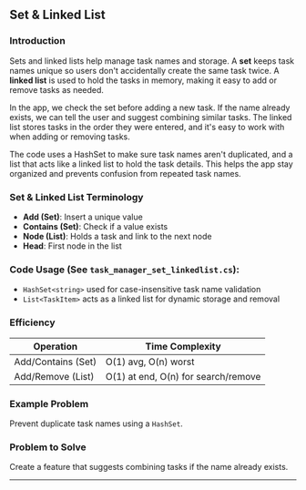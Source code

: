 ## Set & Linked List

### Introduction

Sets and linked lists help manage task names and storage. A **set** keeps task names unique so 
users don't accidentally create the same task twice. A **linked list** is used to hold the tasks 
in memory, making it easy to add or remove tasks as needed.

In the app, we check the set before adding a new task. If the name already exists, we can tell the 
user and suggest combining similar tasks. The linked list stores tasks in the order they were 
entered, and it's easy to work with when adding or removing tasks.

The code uses a HashSet to make sure task names aren't duplicated, and a list that acts like a 
linked list to hold the task details. This helps the app stay organized and prevents confusion 
from repeated task names.

### Set & Linked List Terminology

* **Add (Set)**: Insert a unique value
* **Contains (Set)**: Check if a value exists
* **Node (List)**: Holds a task and link to the next node
* **Head**: First node in the list

### Code Usage (See `task_manager_set_linkedlist.cs`):

* `HashSet<string>` used for case-insensitive task name validation
* `List<TaskItem>` acts as a linked list for dynamic storage and removal

### Efficiency

| Operation          | Time Complexity                     |
| ------------------ | ----------------------------------- |
| Add/Contains (Set) | O(1) avg, O(n) worst                |
| Add/Remove (List)  | O(1) at end, O(n) for search/remove |

### Example Problem

Prevent duplicate task names using a `HashSet`.

### Problem to Solve

Create a feature that suggests combining tasks if the name already exists.

---
